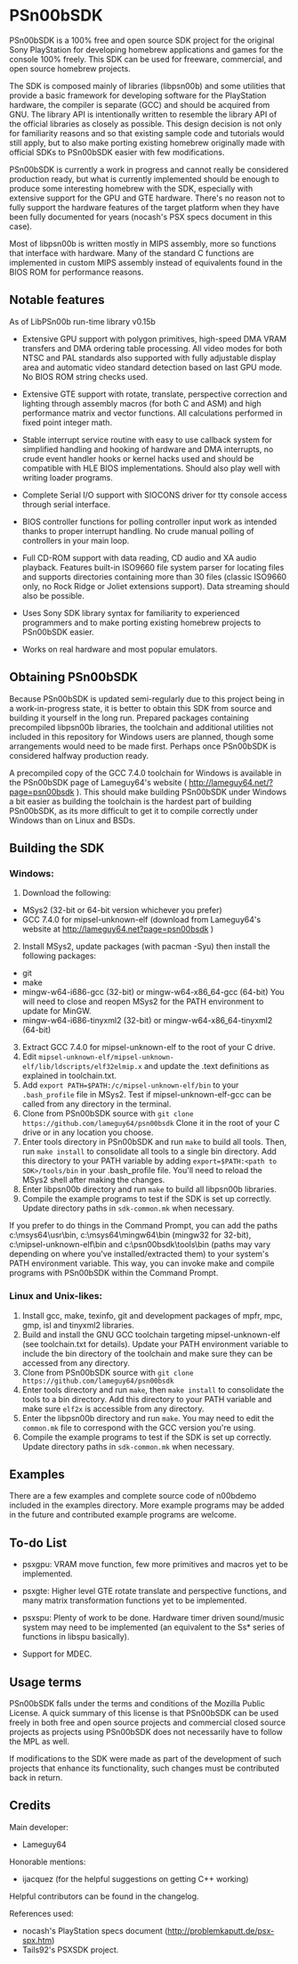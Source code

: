 # PSn00bSDK

PSn00bSDK is a 100% free and open source SDK project for the original Sony
PlayStation for developing homebrew applications and games for the console
100% freely. This SDK can be used for freeware, commercial, and open source
homebrew projects.

The SDK is composed mainly of libraries (libpsn00b) and some utilities that
provide a basic framework for developing software for the PlayStation
hardware, the compiler is separate (GCC) and should be acquired from GNU.
The library API is intentionally written to resemble the library API of the
official libraries as closely as possible. This design decision is not only
for familiarity reasons and so that existing sample code and tutorials would
still apply, but to also make porting existing homebrew originally made with
official SDKs to PSn00bSDK easier with few modifications.

PSn00bSDK is currently a work in progress and cannot really be considered
production ready, but what is currently implemented should be enough to
produce some interesting homebrew with the SDK, especially with extensive
support for the GPU and GTE hardware. There's no reason not to fully support
the hardware features of the target platform when they have been fully
documented for years (nocash's PSX specs document in this case).

Most of libpsn00b is written mostly in MIPS assembly, more so functions that
interface with hardware. Many of the standard C functions are implemented in
custom MIPS assembly instead of equivalents found in the BIOS ROM for
performance reasons.


## Notable features
As of LibPSn00b run-time library v0.15b

* Extensive GPU support with polygon primitives, high-speed DMA VRAM
  transfers and DMA ordering table processing. All video modes for both NTSC
  and PAL standards also supported with fully adjustable display area and
  automatic video standard detection based on last GPU mode. No BIOS ROM
  string checks used.

* Extensive GTE support with rotate, translate, perspective correction and
  lighting through assembly macros (for both C and ASM) and high performance
  matrix and vector functions. All calculations performed in fixed point
  integer math.

* Stable interrupt service routine with easy to use callback system for
  simplified handling and hooking of hardware and DMA interrupts, no crude
  event handler hooks or kernel hacks used and should be compatible with
  HLE BIOS implementations. Should also play well with writing loader
  programs.

* Complete Serial I/O support with SIOCONS driver for tty console access
  through serial interface.

* BIOS controller functions for polling controller input work as intended
  thanks to proper interrupt handling. No crude manual polling of controllers
  in your main loop.

* Full CD-ROM support with data reading, CD audio and XA audio playback.
  Features built-in ISO9660 file system parser for locating files and
  supports directories containing more than 30 files (classic ISO9660 only,
  no Rock Ridge or Joliet extensions support). Data streaming should also be
  possible.
  
* Uses Sony SDK library syntax for familiarity to experienced programmers
  and to make porting existing homebrew projects to PSn00bSDK easier.

* Works on real hardware and most popular emulators.


## Obtaining PSn00bSDK

Because PSn00bSDK is updated semi-regularly due to this project being in
a work-in-progress state, it is better to obtain this SDK from source and
building it yourself in the long run. Prepared packages containing
precompiled libpsn00b libraries, the toolchain and additional utilities
not included in this repository for Windows users are planned, though some
arrangements would need to be made first. Perhaps once PSn00bSDK is
considered halfway production ready.

A precompiled copy of the GCC 7.4.0 toolchain for Windows is available
in the PSn00bSDK page of Lameguy64's website
( http://lameguy64.net/?page=psn00bsdk ). This should make building PSn00bSDK
under Windows a bit easier as building the toolchain is the hardest part
of building PSn00bSDK, as its more difficult to get it to compile correctly
under Windows than on Linux and BSDs.


## Building the SDK

### Windows:
1. Download the following:
  * MSys2 (32-bit or 64-bit version whichever you prefer)
  * GCC 7.4.0 for mipsel-unknown-elf (download from Lameguy64's website at
    http://lameguy64.net?page=psn00bsdk )
2. Install MSys2, update packages (with pacman -Syu) then install the
   following packages:
  * git
  * make
  * mingw-w64-i686-gcc (32-bit) or mingw-w64-x86_64-gcc (64-bit)
    You will need to close and reopen MSys2 for the PATH environment to
    update for MinGW.
  * mingw-w64-i686-tinyxml2 (32-bit) or mingw-w64-x86_64-tinyxml2 (64-bit)
3. Extract GCC 7.4.0 for mipsel-unknown-elf to the root of your C drive.
4. Edit `mipsel-unknown-elf/mipsel-unknown-elf/lib/ldscripts/elf32elmip.x`
   and update the .text definitions as explained in toolchain.txt.
5. Add `export PATH=$PATH:/c/mipsel-unknown-elf/bin` to your `.bash_profile`
   file in MSys2. Test if mipsel-unknown-elf-gcc can be called from any
   directory in the terminal.
6. Clone from PSn00bSDK source with
   `git clone https://github.com/lameguy64/psn00bsdk`
   Clone it in the root of your C drive or in any location you choose.
7. Enter tools directory in PSn00bSDK and run `make` to build all tools.
   Then, run `make install` to consolidate all tools to a single bin
   directory. Add this directory to your PATH variable by adding
   `export=$PATH:<path to SDK>/tools/bin` in your .bash_profile file. You'll
   need to reload the MSys2 shell after making the changes.
8. Enter libpsn00b directory and run `make` to build all libpsn00b libraries.
6. Compile the example programs to test if the SDK is set up correctly.
   Update directory paths in `sdk-common.mk` when necessary.
   
If you prefer to do things in the Command Prompt, you can add the paths
c:\msys64\usr\bin, c:\msys64\mingw64\bin (mingw32 for 32-bit),
c:\mipsel-unknown-elf\bin and c:\psn00bsdk\tools\bin (paths may vary
depending on where you've installed/extracted them) to your system's
PATH environment variable. This way, you can invoke make and compile
programs with PSn00bSDK within the Command Prompt.
   

### Linux and Unix-likes:
1. Install gcc, make, texinfo, git and development packages of mpfr, mpc,
   gmp, isl and tinyxml2 libraries.
2. Build and install the GNU GCC toolchain targeting mipsel-unknown-elf
   (see toolchain.txt for details). Update your PATH environment variable to
   include the bin directory of the toolchain and make sure they can be
   accessed from any directory.
3. Clone from PSn00bSDK source with
   `git clone https://github.com/lameguy64/psn00bsdk`
4. Enter tools directory and run `make`, then `make install` to consolidate
   the tools to a bin directory. Add this directory to your PATH variable and
   make sure `elf2x` is accessible from any directory.
5. Enter the libpsn00b directory and run `make`. You may need to edit the
   `common.mk` file to correspond with the GCC version you're using.
6. Compile the example programs to test if the SDK is set up correctly.
   Update directory paths in `sdk-common.mk` when necessary.


## Examples

There are a few examples and complete source code of n00bdemo included in
the examples directory. More example programs may be added in the future
and contributed example programs are welcome.


## To-do List

* psxgpu: VRAM move function, few more primitives and macros yet to be
  implemented.

* psxgte: Higher level GTE rotate translate and perspective functions,
  and many matrix transformation functions yet to be implemented.

* psxspu: Plenty of work to be done. Hardware timer driven sound/music
  system may need to be implemented (an equivalent to the Ss* series of
  functions in libspu basically).
  
* Support for MDEC.


## Usage terms

PSn00bSDK falls under the terms and conditions of the Mozilla Public
License. A quick summary of this license is that PSn00bSDK can be used
freely in both free and open source projects and commercial closed source
projects as projects using PSn00bSDK does not necessarily have to follow
the MPL as well.

If modifications to the SDK were made as part of the development of such
projects that enhance its functionality, such changes must be contributed
back in return.


## Credits

Main developer:
* Lameguy64

Honorable mentions:
* ijacquez (for the helpful suggestions on getting C++ working)

Helpful contributors can be found in the changelog.

References used:
* nocash's PlayStation specs document (http://problemkaputt.de/psx-spx.htm)
* Tails92's PSXSDK project.
